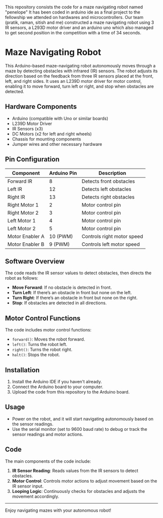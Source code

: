 This repository consists the code for a maze navigating robot named "penelope"
It has been coded in arduino ide as a final project to the fellowship we attended on hardwares and microcontrollers.
Our team (pratik, raman, sitish and me) constructed a maze navigating robot using 3 IR sensors, a L293D motor driver and an arduino uno
which also managed to get second position in the competition with a time of 34 seconds.

# Maze Navigating Robot

This Arduino-based maze-navigating robot autonomously moves through a maze by detecting obstacles with infrared (IR) sensors. The robot adjusts its direction based on the feedback from three IR sensors placed at the front, left, and right sides. It uses an L239D motor driver for motor control, enabling it to move forward, turn left or right, and stop when obstacles are detected.

## Hardware Components
- Arduino (compatible with Uno or similar boards)
- L239D Motor Driver
- IR Sensors (x3)
- DC Motors (x2 for left and right wheels)
- Chassis for mounting components
- Jumper wires and other necessary hardware

## Pin Configuration
| Component      | Arduino Pin | Description           |
|----------------|-------------|-----------------------|
| Forward IR     | 8           | Detects front obstacles |
| Left IR        | 12          | Detects left obstacles |
| Right IR       | 13          | Detects right obstacles |
| Right Motor 1  | 2           | Motor control pin     |
| Right Motor 2  | 3           | Motor control pin     |
| Left Motor 1   | 4           | Motor control pin     |
| Left Motor 2   | 5           | Motor control pin     |
| Motor Enabler A| 10 (PWM)    | Controls right motor speed |
| Motor Enabler B| 9 (PWM)     | Controls left motor speed |

## Software Overview
The code reads the IR sensor values to detect obstacles, then directs the robot as follows:
- **Move Forward**: If no obstacle is detected in front.
- **Turn Left**: If there’s an obstacle in front but none on the left.
- **Turn Right**: If there’s an obstacle in front but none on the right.
- **Stop**: If obstacles are detected in all directions.

## Motor Control Functions
The code includes motor control functions:
- `forward()`: Moves the robot forward.
- `left()`: Turns the robot left.
- `right()`: Turns the robot right.
- `halt()`: Stops the robot.

## Installation
1. Install the Arduino IDE if you haven't already.
2. Connect the Arduino board to your computer.
3. Upload the code from this repository to the Arduino board.

## Usage
- Power on the robot, and it will start navigating autonomously based on the sensor readings.
- Use the serial monitor (set to 9600 baud rate) to debug or track the sensor readings and motor actions.

## Code
The main components of the code include:
1. **IR Sensor Reading**: Reads values from the IR sensors to detect obstacles.
2. **Motor Control**: Controls motor actions to adjust movement based on the IR sensor input.
3. **Looping Logic**: Continuously checks for obstacles and adjusts the movement accordingly.

---

Enjoy navigating mazes with your autonomous robot!

